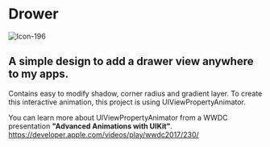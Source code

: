 # Drower

![Icon-196](https://user-images.githubusercontent.com/33023069/73455528-8b425600-4370-11ea-90b2-a5278b54954c.png)

## A simple design to add a drawer view anywhere to my apps.
Contains easy to modify shadow, corner radius and gradient layer. To create this interactive animation, this project is using UIViewPropertyAnimator. 

You can learn more about UIViewPropertyAnimator from a WWDC presentation **"Advanced Animations with UIKit"**. https://developer.apple.com/videos/play/wwdc2017/230/
